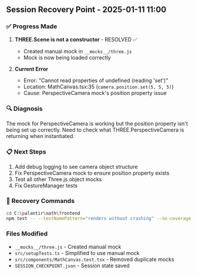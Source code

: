 ## Session Recovery Point - 2025-01-11 11:00

### ✅ Progress Made
1. **THREE.Scene is not a constructor** - RESOLVED ✅
   - Created manual mock in `__mocks__/three.js`
   - Mock is now being loaded correctly

2. **Current Error**
   - Error: "Cannot read properties of undefined (reading 'set')"
   - Location: MathCanvas.tsx:35 (`camera.position.set(5, 5, 5)`)
   - Cause: PerspectiveCamera mock's position property issue

### 🔍 Diagnosis
The mock for PerspectiveCamera is working but the position property isn't being set up correctly. 
Need to check what THREE.PerspectiveCamera is returning when instantiated.

### 📋 Next Steps
1. Add debug logging to see camera object structure
2. Fix PerspectiveCamera mock to ensure position property exists
3. Test all other Three.js object mocks
4. Fix GestureManager tests

### 💾 Recovery Commands
```bash
cd C:\palantir\math\frontend
npm test -- --testNamePattern="renders without crashing" --no-coverage
```

### Files Modified
- `__mocks__/three.js` - Created manual mock
- `src/setupTests.ts` - Simplified to use manual mock  
- `src/components/MathCanvas.test.tsx` - Removed duplicate mocks
- `SESSION_CHECKPOINT.json` - Session state saved
